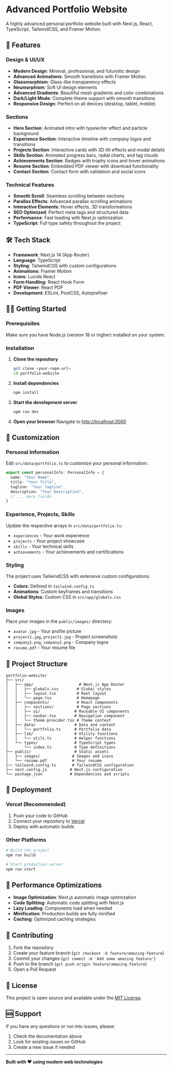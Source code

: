 # Advanced Portfolio Website

A highly advanced personal portfolio website built with Next.js, React, TypeScript, TailwindCSS, and Framer Motion.

## 🚀 Features

### Design & UI/UX
- **Modern Design**: Minimal, professional, and futuristic design
- **Advanced Animations**: Smooth transitions with Framer Motion
- **Glassmorphism**: Glass-like transparency effects
- **Neumorphism**: Soft UI design elements
- **Advanced Gradients**: Beautiful mesh gradients and color combinations
- **Dark/Light Mode**: Complete theme support with smooth transitions
- **Responsive Design**: Perfect on all devices (desktop, tablet, mobile)

### Sections
- **Hero Section**: Animated intro with typewriter effect and particle background
- **Experience Section**: Interactive timeline with company logos and transitions
- **Projects Section**: Interactive cards with 3D tilt effects and modal details
- **Skills Section**: Animated progress bars, radial charts, and tag clouds
- **Achievements Section**: Badges with trophy icons and hover animations
- **Resume Section**: Embedded PDF viewer with download functionality
- **Contact Section**: Contact form with validation and social icons

### Technical Features
- **Smooth Scroll**: Seamless scrolling between sections
- **Parallax Effects**: Advanced parallax scrolling animations
- **Interactive Elements**: Hover effects, 3D transformations
- **SEO Optimized**: Perfect meta tags and structured data
- **Performance**: Fast loading with Next.js optimization
- **TypeScript**: Full type safety throughout the project

## 🛠️ Tech Stack

- **Framework**: Next.js 14 (App Router)
- **Language**: TypeScript
- **Styling**: TailwindCSS with custom configurations
- **Animations**: Framer Motion
- **Icons**: Lucide React
- **Form Handling**: React Hook Form
- **PDF Viewer**: React PDF
- **Development**: ESLint, PostCSS, Autoprefixer

## 🏃‍♂️ Getting Started

### Prerequisites

Make sure you have Node.js (version 18 or higher) installed on your system.

### Installation

1. **Clone the repository**
   ```bash
   git clone <your-repo-url>
   cd portfolio-website
   ```

2. **Install dependencies**
   ```bash
   npm install
   ```

3. **Start the development server**
   ```bash
   npm run dev
   ```

4. **Open your browser**
   Navigate to [http://localhost:3000](http://localhost:3000)

## 🎨 Customization

### Personal Information

Edit `src/data/portfolio.ts` to customize your personal information:

```typescript
export const personalInfo: PersonalInfo = {
  name: "Your Name",
  title: "Your Title", 
  tagline: "Your Tagline",
  description: "Your Description",
  // ... more fields
}
```

### Experience, Projects, Skills

Update the respective arrays in `src/data/portfolio.ts`:
- `experiences` - Your work experience
- `projects` - Your project showcase
- `skills` - Your technical skills
- `achievements` - Your achievements and certifications

### Styling

The project uses TailwindCSS with extensive custom configurations:
- **Colors**: Defined in `tailwind.config.ts`
- **Animations**: Custom keyframes and transitions
- **Global Styles**: Custom CSS in `src/app/globals.css`

### Images

Place your images in the `public/images/` directory:
- `avatar.jpg` - Your profile picture
- `project1.jpg`, `project2.jpg` - Project screenshots
- `company1.png`, `company2.png` - Company logos
- `resume.pdf` - Your resume file

## 📁 Project Structure

```
portfolio-website/
├── src/
│   ├── app/                    # Next.js App Router
│   │   ├── globals.css        # Global styles
│   │   ├── layout.tsx         # Root layout
│   │   └── page.tsx           # Homepage
│   ├── components/            # React components
│   │   ├── sections/          # Page sections
│   │   ├── ui/               # Reusable UI components
│   │   ├── navbar.tsx        # Navigation component
│   │   └── theme-provider.tsx # Theme context
│   ├── data/                 # Data and content
│   │   └── portfolio.ts      # Portfolio data
│   ├── lib/                  # Utility functions
│   │   └── utils.ts          # Helper functions
│   └── types/                # TypeScript types
│       └── index.ts          # Type definitions
├── public/                   # Static assets
│   ├── images/              # Images and icons
│   └── resume.pdf           # Your resume
├── tailwind.config.ts       # TailwindCSS configuration
├── next.config.js          # Next.js configuration
└── package.json            # Dependencies and scripts
```

## 🚀 Deployment

### Vercel (Recommended)

1. Push your code to GitHub
2. Connect your repository to [Vercel](https://vercel.com)
3. Deploy with automatic builds

### Other Platforms

```bash
# Build the project
npm run build

# Start production server
npm run start
```

## 🎯 Performance Optimizations

- **Image Optimization**: Next.js automatic image optimization
- **Code Splitting**: Automatic code splitting with Next.js
- **Lazy Loading**: Components load when needed
- **Minification**: Production builds are fully minified
- **Caching**: Optimized caching strategies

## 🤝 Contributing

1. Fork the repository
2. Create your feature branch (`git checkout -b feature/amazing-feature`)
3. Commit your changes (`git commit -m 'Add some amazing feature'`)
4. Push to the branch (`git push origin feature/amazing-feature`)
5. Open a Pull Request

## 📄 License

This project is open source and available under the [MIT License](LICENSE).

## 🆘 Support

If you have any questions or run into issues, please:
1. Check the documentation above
2. Look for existing issues on GitHub
3. Create a new issue if needed

---

**Built with ❤️ using modern web technologies**